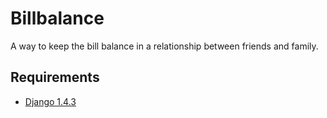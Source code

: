 Billbalance
===========

A way to keep the bill balance in a relationship between friends and family.


Requirements
------------
- [Django 1.4.3](https://www.djangoproject.com/)
